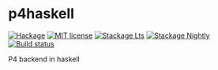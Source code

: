 # p4haskell

[![Hackage](https://img.shields.io/hackage/v/p4haskell.svg)](https://hackage.haskell.org/package/p4haskell)
[![MIT license](https://img.shields.io/badge/license-MIT-blue.svg)](LICENSE)
[![Stackage Lts](http://stackage.org/package/p4haskell/badge/lts)](http://stackage.org/lts/package/p4haskell)
[![Stackage Nightly](http://stackage.org/package/p4haskell/badge/nightly)](http://stackage.org/nightly/package/p4haskell)
[![Build status](https://secure.travis-ci.org/nitros12/p4haskell.svg)](https://travis-ci.org/nitros12/p4haskell)

P4 backend in haskell

